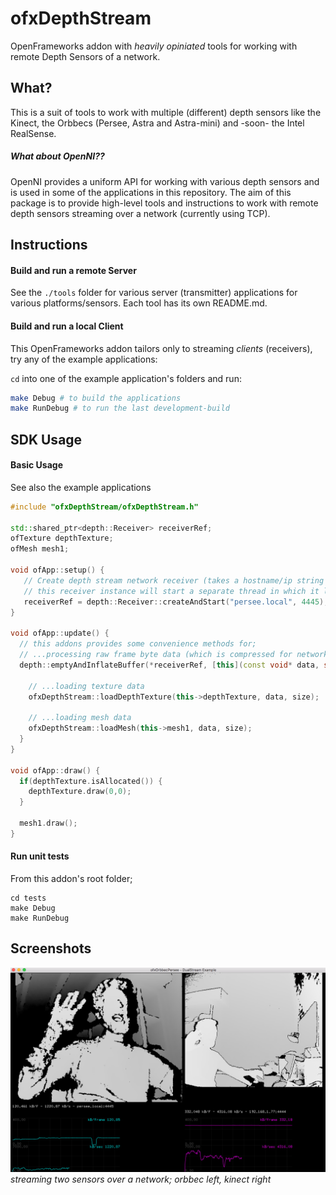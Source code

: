 # ofxDepthStream

OpenFrameworks addon with _heavily opiniated_ tools for working with remote Depth Sensors of a network.


## What?

This is a suit of tools to work with multiple (different) depth sensors like the Kinect, the Orbbecs (Persee, Astra and Astra-mini) and -soon- the Intel RealSense.


##### What about OpenNI??

OpenNI provides a uniform API for working with various depth sensors and is used in some of the applications in this repository. The aim of this package is to provide high-level tools and instructions to work with remote depth sensors streaming over a network (currently using TCP).



## Instructions

#### Build and run a remote Server
See the ```./tools``` folder for various server (transmitter) applications for various platforms/sensors.
Each tool has its own README.md.

#### Build and run a local Client
This OpenFrameworks addon tailors only to streaming _clients_ (receivers), try
any of the example applications:

```cd``` into one of the example application's folders and run:
```bash
make Debug # to build the applications
make RunDebug # to run the last development-build
```

## SDK Usage

#### Basic Usage
See also the example applications

```c++
#include "ofxDepthStream/ofxDepthStream.h"

std::shared_ptr<depth::Receiver> receiverRef;
ofTexture depthTexture;
ofMesh mesh1;

void ofApp::setup() {
   // Create depth stream network receiver (takes a hostname/ip string and port number)
   // this receiver instance will start a separate thread in which it listens for new frame data
   receiverRef = depth::Receiver::createAndStart("persee.local", 4445);
}

void ofApp::update() {
  // this addons provides some convenience methods for;
  // ...processing raw frame byte data (which is compressed for network streaming)
  depth::emptyAndInflateBuffer(*receiverRef, [this](const void* data, size_t size){

    // ...loading texture data
    ofxDepthStream::loadDepthTexture(this->depthTexture, data, size);

    // ...loading mesh data
    ofxDepthStream::loadMesh(this->mesh1, data, size);
  }
}

void ofApp::draw() {
  if(depthTexture.isAllocated()) {
    depthTexture.draw(0,0);
  }

  mesh1.draw();
}

```
#### Run unit tests
From this addon's root folder;
```shell
cd tests
make Debug
make RunDebug
```

## Screenshots
![Clients](screenshots/DualStreamOrbbecKinect2.png "Dual Stream with Orbbec [left] and Kinect [right] and")
_streaming two sensors over a network; orbbec left, kinect right_
